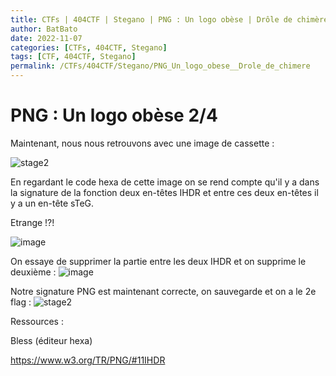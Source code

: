 ```yaml
---
title: CTFs | 404CTF | Stegano | PNG : Un logo obèse | Drôle de chimère
author: BatBato
date: 2022-11-07
categories: [CTFs, 404CTF, Stegano]
tags: [CTF, 404CTF, Stegano]
permalink: /CTFs/404CTF/Stegano/PNG_Un_logo_obese__Drole_de_chimere
---
```


# PNG : Un logo obèse 2/4

Maintenant,  nous nous retrouvons avec une image de cassette : 

![stage2](https://user-images.githubusercontent.com/73934639/174495794-95dbfa77-4d2f-4bb7-a53d-4a1ea81f1eb4.png)


En regardant le code hexa de cette image on se rend compte qu'il y a dans la signature de la fonction deux en-têtes IHDR et entre ces deux en-têtes il y a un en-tête sTeG.

Etrange !?!

![image](https://user-images.githubusercontent.com/73934639/174496636-cc0d1fc6-43f4-4147-a5c1-959d58ea6fdf.png)

 
On essaye de supprimer la partie entre les deux IHDR et on supprime le deuxième :
![image](https://user-images.githubusercontent.com/73934639/174496723-45495724-f1c4-4a08-9079-8b834e693e69.png) 



Notre signature PNG est maintenant correcte, on sauvegarde et on a le 2e flag : 
![stage2](https://user-images.githubusercontent.com/73934639/174496777-d9b597d7-44f8-4c09-8b42-e1367a401328.png)

Ressources :

Bless (éditeur hexa)

https://www.w3.org/TR/PNG/#11IHDR

